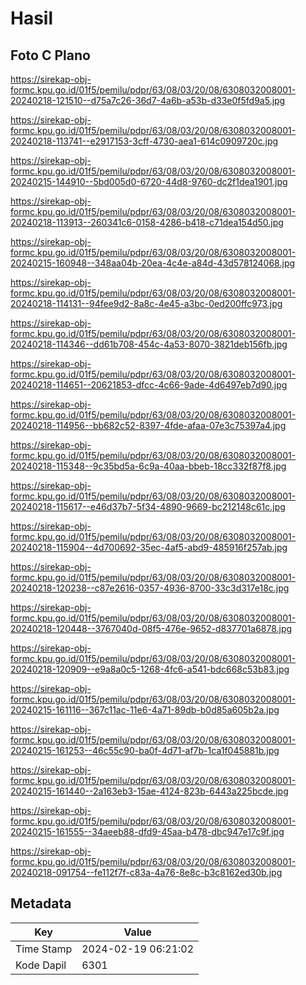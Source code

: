 # Hasil

## Foto C Plano

https://sirekap-obj-formc.kpu.go.id/01f5/pemilu/pdpr/63/08/03/20/08/6308032008001-20240218-121510--d75a7c26-36d7-4a6b-a53b-d33e0f5fd9a5.jpg

https://sirekap-obj-formc.kpu.go.id/01f5/pemilu/pdpr/63/08/03/20/08/6308032008001-20240218-113741--e2917153-3cff-4730-aea1-614c0909720c.jpg

https://sirekap-obj-formc.kpu.go.id/01f5/pemilu/pdpr/63/08/03/20/08/6308032008001-20240215-144910--5bd005d0-6720-44d8-9760-dc2f1dea1901.jpg

https://sirekap-obj-formc.kpu.go.id/01f5/pemilu/pdpr/63/08/03/20/08/6308032008001-20240218-113913--260341c6-0158-4286-b418-c71dea154d50.jpg

https://sirekap-obj-formc.kpu.go.id/01f5/pemilu/pdpr/63/08/03/20/08/6308032008001-20240215-160948--348aa04b-20ea-4c4e-a84d-43d578124068.jpg

https://sirekap-obj-formc.kpu.go.id/01f5/pemilu/pdpr/63/08/03/20/08/6308032008001-20240218-114131--94fee9d2-8a8c-4e45-a3bc-0ed200ffc973.jpg

https://sirekap-obj-formc.kpu.go.id/01f5/pemilu/pdpr/63/08/03/20/08/6308032008001-20240218-114346--dd61b708-454c-4a53-8070-3821deb156fb.jpg

https://sirekap-obj-formc.kpu.go.id/01f5/pemilu/pdpr/63/08/03/20/08/6308032008001-20240218-114651--20621853-dfcc-4c66-9ade-4d6497eb7d90.jpg

https://sirekap-obj-formc.kpu.go.id/01f5/pemilu/pdpr/63/08/03/20/08/6308032008001-20240218-114956--bb682c52-8397-4fde-afaa-07e3c75397a4.jpg

https://sirekap-obj-formc.kpu.go.id/01f5/pemilu/pdpr/63/08/03/20/08/6308032008001-20240218-115348--9c35bd5a-6c9a-40aa-bbeb-18cc332f87f8.jpg

https://sirekap-obj-formc.kpu.go.id/01f5/pemilu/pdpr/63/08/03/20/08/6308032008001-20240218-115617--e46d37b7-5f34-4890-9669-bc212148c61c.jpg

https://sirekap-obj-formc.kpu.go.id/01f5/pemilu/pdpr/63/08/03/20/08/6308032008001-20240218-115904--4d700692-35ec-4af5-abd9-485916f257ab.jpg

https://sirekap-obj-formc.kpu.go.id/01f5/pemilu/pdpr/63/08/03/20/08/6308032008001-20240218-120238--c87e2616-0357-4936-8700-33c3d317e18c.jpg

https://sirekap-obj-formc.kpu.go.id/01f5/pemilu/pdpr/63/08/03/20/08/6308032008001-20240218-120448--3767040d-08f5-476e-9652-d837701a6878.jpg

https://sirekap-obj-formc.kpu.go.id/01f5/pemilu/pdpr/63/08/03/20/08/6308032008001-20240218-120909--e9a8a0c5-1268-4fc6-a541-bdc668c53b83.jpg

https://sirekap-obj-formc.kpu.go.id/01f5/pemilu/pdpr/63/08/03/20/08/6308032008001-20240215-161116--367c11ac-11e6-4a71-89db-b0d85a605b2a.jpg

https://sirekap-obj-formc.kpu.go.id/01f5/pemilu/pdpr/63/08/03/20/08/6308032008001-20240215-161253--46c55c90-ba0f-4d71-af7b-1ca1f045881b.jpg

https://sirekap-obj-formc.kpu.go.id/01f5/pemilu/pdpr/63/08/03/20/08/6308032008001-20240215-161440--2a163eb3-15ae-4124-823b-6443a225bcde.jpg

https://sirekap-obj-formc.kpu.go.id/01f5/pemilu/pdpr/63/08/03/20/08/6308032008001-20240215-161555--34aeeb88-dfd9-45aa-b478-dbc947e17c9f.jpg

https://sirekap-obj-formc.kpu.go.id/01f5/pemilu/pdpr/63/08/03/20/08/6308032008001-20240218-091754--fe112f7f-c83a-4a76-8e8c-b3c8162ed30b.jpg


## Metadata

| Key        | Value               |
| ---------- | ------------------- |
| Time Stamp | 2024-02-19 06:21:02 |
| Kode Dapil | 6301                |



